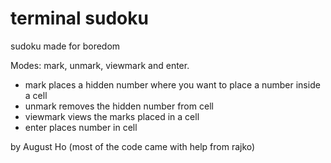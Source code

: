 # terminal sudoku
sudoku made for boredom

Modes: mark, unmark, viewmark and enter.
- mark places a hidden number where you want to place a number inside a cell
- unmark removes the hidden number from cell
- viewmark views the marks placed in a cell
- enter places number in cell

by August Ho (most of the code came with help from rajko)
